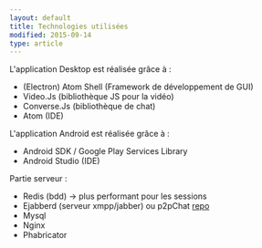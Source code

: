 ```yaml
---
layout: default
title: Technologies utilisées
modified: 2015-09-14
type: article
---
```


L'application Desktop est réalisée grâce à :

- (Electron) Atom Shell (Framework de développement de GUI)
- Video.Js (bibliothèque JS pour la vidéo)
- Converse.Js (bibliothèque de chat)
- Atom (IDE)


L'application Android est réalisée grâce à :

- Android SDK / Google Play Services Library
- Android Studio (IDE)

Partie serveur :

- Redis (bdd) -> plus performant pour les sessions
- Ejabberd (serveur xmpp/jabber) ou p2pChat [repo](https://github.com/mshahriarinia/Golang)
- Mysql
- Nginx
- Phabricator

